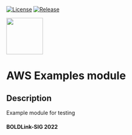 [![License](https://img.shields.io/badge/License-Apache-green.svg)](https://github.com/patrickmukumbu/test-repo/blob/main/LICENSE)
[![Release](https://img.shields.io/badge/Release-1.0.0-blue.svg)](https://github.com/patrickmukumbu/test-repo/releases)



[<img src="https://avatars.githubusercontent.com/u/25388280?s=200&v=4" width="96"/>](https://boldlink.io)

# AWS Examples module

## Description

Example module for testing

#### BOLDLink-SIG 2022
